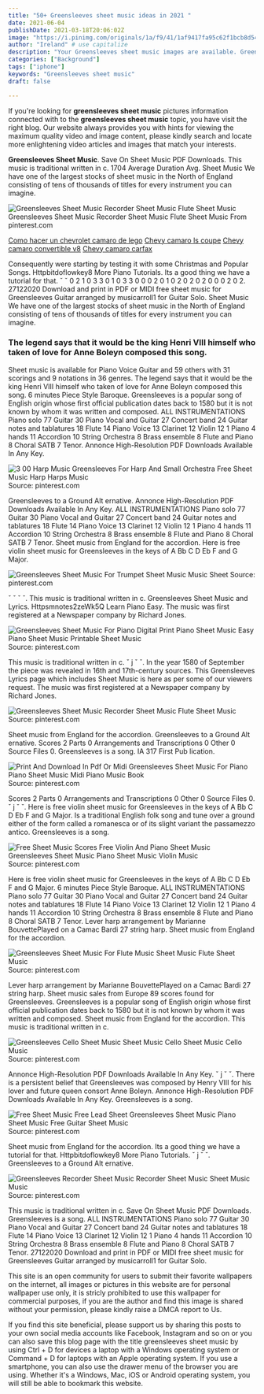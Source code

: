 ```yaml
---
title: "50+ Greensleeves sheet music ideas in 2021 "
date: 2021-06-04
publishDate: 2021-03-18T20:06:02Z
image: "https://i.pinimg.com/originals/1a/f9/41/1af9417fa95c62f1bcb8d54b103efe48.png"
author: "Ireland" # use capitalize
description: "Your Greensleeves sheet music images are available. Greensleeves sheet music are a topic that is being searched for and liked by netizens today. You can Get the Greensleeves sheet music files here. Download all royalty-free vectors."
categories: ["Background"]
tags: ["iphone"]
keywords: "Greensleeves sheet music"
draft: false

---
```


If you're looking for **greensleeves sheet music** pictures information connected with to the **greensleeves sheet music** topic, you have visit the right  blog.  Our website always  provides you with  hints  for viewing  the maximum  quality video and image  content, please kindly search and locate more enlightening video articles and images  that match your interests.

**Greensleeves Sheet Music**. Save On Sheet Music PDF Downloads. This music is traditional written in c. 1704 Average Duration Avg. Sheet Music We have one of the largest stocks of sheet music in the North of England consisting of tens of thousands of titles for every instrument you can imagine.

![Greensleeves Sheet Music Recorder Sheet Music Flute Sheet Music](https://i.pinimg.com/originals/c0/c6/bd/c0c6bd55889894e350f60bf32e4f8f9c.png "Greensleeves Sheet Music Recorder Sheet Music Flute Sheet Music")
Greensleeves Sheet Music Recorder Sheet Music Flute Sheet Music From pinterest.com

[Como hacer un chevrolet camaro de lego](/como-hacer-un-chevrolet-camaro-de-lego/)
[Chevy camaro ls coupe](/chevy-camaro-ls-coupe/)
[Chevy camaro convertible v8](/chevy-camaro-convertible-v8/)
[Chevy camaro carfax](/chevy-camaro-carfax/)

Consequently were starting by testing it with some Christmas and Popular Songs. Httpbitdoflowkey8 More Piano Tutorials. Its a good thing we have a tutorial for that. ˇ ˇ 0 2 1 0 3 3 0 1 0 3 3 0 0 0 2 0 1 0 2 0 2 0 2 0 0 0 2 0 2. 27122020 Download and print in PDF or MIDI free sheet music for Greensleeves Guitar arranged by musicarroll1 for Guitar Solo. Sheet Music We have one of the largest stocks of sheet music in the North of England consisting of tens of thousands of titles for every instrument you can imagine.

### The legend says that it would be the king Henri VIII himself who taken of love for Anne Boleyn composed this song.

Sheet music is available for Piano Voice Guitar and 59 others with 31 scorings and 9 notations in 36 genres. The legend says that it would be the king Henri VIII himself who taken of love for Anne Boleyn composed this song. 6 minutes Piece Style Baroque. Greensleeves is a popular song of English origin whose first official publication dates back to 1580 but it is not known by whom it was written and composed. ALL INSTRUMENTATIONS Piano solo 77 Guitar 30 Piano Vocal and Guitar 27 Concert band 24 Guitar notes and tablatures 18 Flute 14 Piano Voice 13 Clarinet 12 Violin 12 1 Piano 4 hands 11 Accordion 10 String Orchestra 8 Brass ensemble 8 Flute and Piano 8 Choral SATB 7 Tenor. Annonce High-Resolution PDF Downloads Available In Any Key.


![3 00 Harp Music Greensleeves For Harp And Small Orchestra Free Sheet Music Harp Harps Music](https://i.pinimg.com/originals/e5/df/0f/e5df0fa4522d401b2791db6ecb532a10.jpg "3 00 Harp Music Greensleeves For Harp And Small Orchestra Free Sheet Music Harp Harps Music")
Source: pinterest.com

Greensleeves to a Ground Alt ernative. Annonce High-Resolution PDF Downloads Available In Any Key. ALL INSTRUMENTATIONS Piano solo 77 Guitar 30 Piano Vocal and Guitar 27 Concert band 24 Guitar notes and tablatures 18 Flute 14 Piano Voice 13 Clarinet 12 Violin 12 1 Piano 4 hands 11 Accordion 10 String Orchestra 8 Brass ensemble 8 Flute and Piano 8 Choral SATB 7 Tenor. Sheet music from England for the accordion. Here is free violin sheet music for Greensleeves in the keys of A Bb C D Eb F and G Major.

![Greensleeves Sheet Music For Trumpet Sheet Music Music Sheet](https://i.pinimg.com/originals/dc/0d/e2/dc0de298e54e8f7a82f11d6e63f3112a.gif "Greensleeves Sheet Music For Trumpet Sheet Music Music Sheet")
Source: pinterest.com

ˇ ˇ ˇ ˇ. This music is traditional written in c. Greensleeves Sheet Music and Lyrics. Httpsmnotes2zeWk5Q Learn Piano Easy. The music was first registered at a Newspaper company by Richard Jones.

![Greensleeves Sheet Music For Piano Digital Print Piano Sheet Music Easy Piano Sheet Music Printable Sheet Music](https://i.pinimg.com/originals/f6/8d/8f/f68d8f6682ec5a1810ff5d8241fd7bcb.jpg "Greensleeves Sheet Music For Piano Digital Print Piano Sheet Music Easy Piano Sheet Music Printable Sheet Music")
Source: pinterest.com

This music is traditional written in c. ˇ j ˇ ˇ. In the year 1580 of September the piece was revealed in 16th and 17th-century sources. This Greensleeves Lyrics page which includes Sheet Music is here as per some of our viewers request. The music was first registered at a Newspaper company by Richard Jones.

![Greensleeves Sheet Music Recorder Sheet Music Flute Sheet Music](https://i.pinimg.com/originals/c0/c6/bd/c0c6bd55889894e350f60bf32e4f8f9c.png "Greensleeves Sheet Music Recorder Sheet Music Flute Sheet Music")
Source: pinterest.com

Sheet music from England for the accordion. Greensleeves to a Ground Alt ernative. Scores 2 Parts 0 Arrangements and Transcriptions 0 Other 0 Source Files 0. Greensleeves is a song. IA 317 First Pub lication.

![Print And Download In Pdf Or Midi Greensleeves Sheet Music For Piano Piano Sheet Music Midi Piano Music Book](https://i.pinimg.com/originals/8b/06/84/8b0684c85527e26c9cb2747d37db04e0.jpg "Print And Download In Pdf Or Midi Greensleeves Sheet Music For Piano Piano Sheet Music Midi Piano Music Book")
Source: pinterest.com

Scores 2 Parts 0 Arrangements and Transcriptions 0 Other 0 Source Files 0. ˇ j ˇ ˇ. Here is free violin sheet music for Greensleeves in the keys of A Bb C D Eb F and G Major. Is a traditional English folk song and tune over a ground either of the form called a romanesca or of its slight variant the passamezzo antico. Greensleeves is a song.

![Free Sheet Music Scores Free Violin And Piano Sheet Music Greensleeves Sheet Music Piano Sheet Music Violin Music](https://i.pinimg.com/originals/d7/d0/dc/d7d0dc46cea83725d0fedf1b8e64fc29.png "Free Sheet Music Scores Free Violin And Piano Sheet Music Greensleeves Sheet Music Piano Sheet Music Violin Music")
Source: pinterest.com

Here is free violin sheet music for Greensleeves in the keys of A Bb C D Eb F and G Major. 6 minutes Piece Style Baroque. ALL INSTRUMENTATIONS Piano solo 77 Guitar 30 Piano Vocal and Guitar 27 Concert band 24 Guitar notes and tablatures 18 Flute 14 Piano Voice 13 Clarinet 12 Violin 12 1 Piano 4 hands 11 Accordion 10 String Orchestra 8 Brass ensemble 8 Flute and Piano 8 Choral SATB 7 Tenor. Lever harp arrangement by Marianne BouvettePlayed on a Camac Bardi 27 string harp. Sheet music from England for the accordion.

![Greensleeves Sheet Music For Flute Music Sheet Music Flute Sheet Music](https://i.pinimg.com/originals/e0/93/66/e093666925e793c99b04cac5f2028a87.gif "Greensleeves Sheet Music For Flute Music Sheet Music Flute Sheet Music")
Source: pinterest.com

Lever harp arrangement by Marianne BouvettePlayed on a Camac Bardi 27 string harp. Sheet music sales from Europe 89 scores found for Greensleeves. Greensleeves is a popular song of English origin whose first official publication dates back to 1580 but it is not known by whom it was written and composed. Sheet music from England for the accordion. This music is traditional written in c.

![Greensleeves Cello Sheet Music Sheet Music Cello Sheet Music Cello Music](https://i.pinimg.com/originals/dc/f1/c3/dcf1c3159ad56076789ac004e086e337.png "Greensleeves Cello Sheet Music Sheet Music Cello Sheet Music Cello Music")
Source: pinterest.com

Annonce High-Resolution PDF Downloads Available In Any Key. ˇ j ˇ ˇ. There is a persistent belief that Greensleeves was composed by Henry VIII for his lover and future queen consort Anne Boleyn. Annonce High-Resolution PDF Downloads Available In Any Key. Greensleeves is a song.

![Free Sheet Music Free Lead Sheet Greensleeves Sheet Music Piano Sheet Music Free Guitar Sheet Music](https://i.pinimg.com/originals/dd/0c/47/dd0c473f6712d369a655e7ba0d098751.jpg "Free Sheet Music Free Lead Sheet Greensleeves Sheet Music Piano Sheet Music Free Guitar Sheet Music")
Source: pinterest.com

Sheet music from England for the accordion. Its a good thing we have a tutorial for that. Httpbitdoflowkey8 More Piano Tutorials. ˇ j ˇ ˇ. Greensleeves to a Ground Alt ernative.

![Greensleeves Recorder Sheet Music Recorder Sheet Music Sheet Music Music](https://i.pinimg.com/originals/1a/f9/41/1af9417fa95c62f1bcb8d54b103efe48.png "Greensleeves Recorder Sheet Music Recorder Sheet Music Sheet Music Music")
Source: pinterest.com

This music is traditional written in c. Save On Sheet Music PDF Downloads. Greensleeves is a song. ALL INSTRUMENTATIONS Piano solo 77 Guitar 30 Piano Vocal and Guitar 27 Concert band 24 Guitar notes and tablatures 18 Flute 14 Piano Voice 13 Clarinet 12 Violin 12 1 Piano 4 hands 11 Accordion 10 String Orchestra 8 Brass ensemble 8 Flute and Piano 8 Choral SATB 7 Tenor. 27122020 Download and print in PDF or MIDI free sheet music for Greensleeves Guitar arranged by musicarroll1 for Guitar Solo.

This site is an open community for users to submit their favorite wallpapers on the internet, all images or pictures in this website are for personal wallpaper use only, it is stricly prohibited to use this wallpaper for commercial purposes, if you are the author and find this image is shared without your permission, please kindly raise a DMCA report to Us.

If you find this site beneficial, please support us by sharing this posts to your own social media accounts like Facebook, Instagram and so on or you can also save this blog page with the title greensleeves sheet music by using Ctrl + D for devices a laptop with a Windows operating system or Command + D for laptops with an Apple operating system. If you use a smartphone, you can also use the drawer menu of the browser you are using. Whether it's a Windows, Mac, iOS or Android operating system, you will still be able to bookmark this website.
